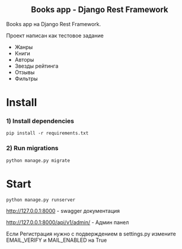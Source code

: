 
<h2 align="center">Books app - Django Rest Framework</h2>

Books app на Django Rest Framework.

Проект написан как тестовое задание

- Жанры
- Книги
- Авторы
- Звезды рейтинга
- Отзывы
- Фильтры

# Install

### 1) Install dependencies

    pip install -r requirements.txt

### 2) Run migrations

    python manage.py migrate    

# Start

    python manage.py runserver

http://127.0.0.1:8000 - swagger документация


http://127.0.0.1:8000/api/v1/admin/ - Админ панел

Если Регистрация нужно с подверждением в settings.py измените EMAIL_VERIFY и MAIL_ENABLED на True
